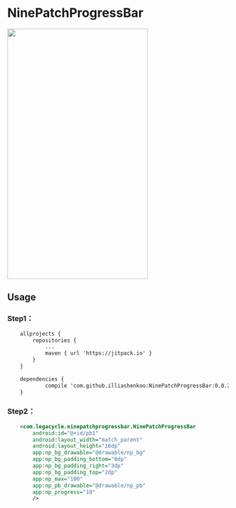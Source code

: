 # NinePatchProgressBar

<img src="https://github.com/illiashenkoo/NinePatchProgressBar/tree/master/gif/screen.gif" width="320px" height="569px"/>

## Usage

### Step1：

```xml
    allprojects {
		repositories {
			...
			maven { url 'https://jitpack.io' }
		}
	}

	dependencies {
	        compile 'com.github.illiashenkoo:NinePatchProgressBar:0.0.2'
	}

```


### Step2：

```xml
    <com.legacycle.ninepatchprogressbar.NinePatchProgressBar
        android:id="@+id/pb1"
        android:layout_width="match_parent"
        android:layout_height="16dp"
        app:np_bg_drawable="@drawable/np_bg"
        app:np_bg_padding_bottom="0dp"
        app:np_bg_padding_right="3dp"
        app:np_bg_padding_top="2dp"
        app:np_max="100"
        app:np_pb_drawable="@drawable/np_pb"
        app:np_progress="10"
        />
```
